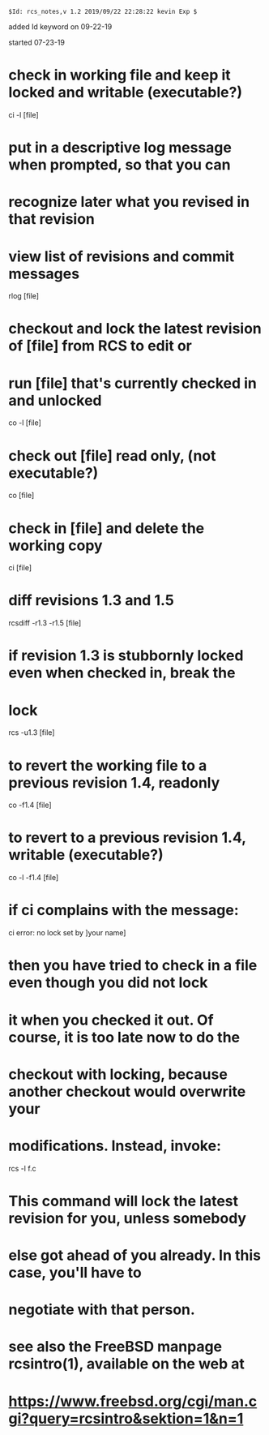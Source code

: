 	$Id: rcs_notes,v 1.2 2019/09/22 22:28:22 kevin Exp $

added Id keyword on 09-22-19

started 07-23-19

# check in working file and keep it locked and writable (executable?)

ci -l [file]


# put in a descriptive log message when prompted, so that you can
# recognize later what you revised in that revision

# view list of revisions and commit messages

rlog [file]


# checkout and lock the latest revision of [file] from RCS to edit or
# run [file] that's currently checked in and unlocked

co -l [file]


# check out [file] read only, (not executable?)

co [file]


# check in [file] and delete the working copy

ci [file]


# diff revisions 1.3 and 1.5

rcsdiff -r1.3 -r1.5 [file]


# if revision 1.3 is stubbornly locked even when checked in, break the
# lock 

rcs -u1.3 [file]


# to revert the working file to a previous revision 1.4, readonly

co -f1.4 [file]


# to revert to a previous revision 1.4, writable (executable?)

co -l -f1.4 [file]


# if ci complains with the message:

ci error: no lock set by ]your name]

# then you have tried to check in a file even though you did not lock
# it when you checked it out. Of course, it is too late now to do the
# checkout with locking, because another checkout would overwrite your
# modifications. Instead, invoke:

rcs -l f.c

# This command will lock the latest revision for you, unless somebody
# else got ahead of you already. In this case, you'll have to
# negotiate with that person. 

# see also the FreeBSD manpage rcsintro(1), available on the web at
#  https://www.freebsd.org/cgi/man.cgi?query=rcsintro&sektion=1&n=1
